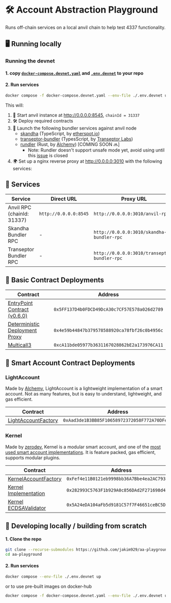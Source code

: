 # 🛠️ Account Abstraction Playground

Runs off-chain services on a local anvil chain to help test 4337 functionality.

## 🖥️  Running locally

### Running the devnet
#### 1. copy [`docker-compose.devnet.yaml`](https://github.com/jakim929/aa-playground/blob/main/docker-compose.devnet.yaml)  and [`.env.devnet`](https://github.com/jakim929/aa-playground/blob/main/.env.devnet) to your repo

#### 2. Run services

```sh
docker compose -f docker-compose.devnet.yaml --env-file ./.env.devnet up
```

This will:

1. 🚀 Start anvil instance at http://0.0.0.0:8545, `chainId = 31337`
2. 🛠 Deploy required contracts
3. 📡 Launch the following bundler services against anvil node
    - [skandha](https://github.com/etherspot/skandha) (TypeScript, by [etherspot.io](https://etherspot.io/))
    - [transeptor-bundler](https://github.com/transeptorlabs/transeptor-bundler) (TypesScript, by [Transeptor Labs](https://transeptorlabs.io/))
    -  [rundler](https://github.com/alchemyplatform/rundler) (Rust, by [Alchemy](https://www.alchemy.com/)) [COMING SOON 🔜]
        - Note: Rundler doesn't support unsafe mode yet, avoid using until this [issue](https://github.com/alchemyplatform/rundler/issues/470) is closed
4. 🌍 Set up a nginx reverse proxy at http://0.0.0.0:3010 with the following services:

## 📡  Services 

| Service | Direct URL | Proxy URL |
|---------|------------|-----------|
| Anvil RPC (chainId: 31337) | `http://0.0.0.0:8545` | `http://0.0.0.0:3010/anvil-rpc` |
| Skandha Bundler RPC | - | `http://0.0.0.0:3010/skandha-bundler-rpc` |
| Transeptor Bundler RPC | - | `http://0.0.0.0:3010/transeptor-bundler-rpc` |

## 📝 Basic Contract Deployments
| Contract | Address |
|----------|---------|
| [EntryPoint Contract (v0.6.0)](https://github.com/eth-infinitism/account-abstraction/blob/develop/contracts/core/EntryPoint.sol) | `0x5FF137D4b0FDCD49DcA30c7CF57E578a026d2789` |
| [Deterministic Deployment Proxy](https://github.com/Arachnid/deterministic-deployment-proxy) | `0x4e59b44847b379578588920ca78fbf26c0b4956c` |
| [Multicall3](https://github.com/mds1/multicall) | `0xcA11bde05977b3631167028862bE2a173976CA11` |


## 💼 Smart Account Contract Deployments
### LightAccount
Made by [Alchemy](https://www.alchemy.com/), LightAccount is a lightweight implementation of a smart account. Not as many features, but is easy to understand, lightweight, and gas efficient.

| Contract | Address |
|----------|---------|
| [LightAccountFactory](https://github.com/alchemyplatform/light-account/blob/main/src/LightAccountFactory.sol) | `0xAad3de1B3BB85F10658972372058F772A70DFefC` |

### Kernel
Made by [zerodev](https://zerodev.app/), Kernel is a modular smart account, and one of the [most used smart account implementations](https://twitter.com/SixdegreeLab/status/1705585256638849325?s=20). It is feature packed, gas efficient, supports modular plugins.



| Contract | Address |
|----------|---------|
| [KernelAccountFactory](https://github.com/zerodevapp/kernel/blob/main/src/factory/KernelFactory.sol) | `0xFef4e11B0121eb9998bb36A7Bbe4ea2AC793A872` |
| [Kernel Implementation](https://github.com/zerodevapp/kernel/blob/main/src/Kernel.sol) | `0x282993C5763F1b929A0c856DAd2F271698d4811b` |
| [Kernel ECDSAValidator](https://github.com/zerodevapp/kernel/blob/main/src/validator/ECDSAValidator.sol) | `0x5A24eDA104aFb5d9181C57f7F46651ceBC5DdC7D` |



## 🔨 Developing locally / building from scratch

#### 1. Clone the repo
```sh
git clone --recurse-submodules https://github.com/jakim929/aa-playground.git
cd aa-playground
```

#### 2. Run services
```sh
docker compose --env-file ./.env.devnet up
```

or to use pre-built images on docker-hub

```sh
docker compose -f docker-compose.devnet.yaml --env-file ./.env.devnet up
```